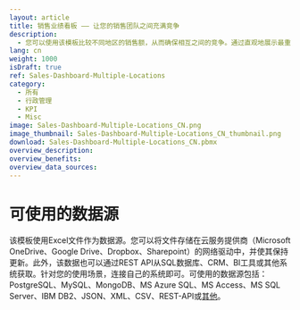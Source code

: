 ```yaml
---
layout: article
title: 销售业绩看板 —— 让您的销售团队之间充满竞争
description: 
  - 您可以使用该模板比较不同地区的销售额，从而确保相互之间的竞争。通过直观地展示最重要的关键数据，激发大家的斗志。模板使用一个简单的Excel工作簿作为数据库，它包含三个地区的日销售额。您也可以从其他销售工具或CRM系统获取该数据。模板展示了如何将这些数据与数据流配合使用，如何评估销售数据并为您所用，是一个非常好的示例。马上下载，创造更好的销售业绩！
lang: cn
weight: 1000
isDraft: true
ref: Sales-Dashboard-Multiple-Locations
category:
  - 所有
  - 行政管理
  - KPI
  - Misc
image: Sales-Dashboard-Multiple-Locations_CN.png
image_thumbnail: Sales-Dashboard-Multiple-Locations_CN_thumbnail.png
download: Sales-Dashboard-Multiple-Locations_CN.pbmx
overview_description:
overview_benefits:
overview_data_sources:
---
```

# 可使用的数据源
该模板使用Excel文件作为数据源。您可以将文件存储在云服务提供商（Microsoft OneDrive、Google Drive、Dropbox、Sharepoint）的网络驱动中，并使其保持更新。此外，该数据也可以通过REST API从SQL数据库、CRM、BI工具或其他系统获取。针对您的使用场景，连接自己的系统即可。可使用的数据源包括：PostgreSQL、MySQL、MongoDB、MS Azure SQL、MS Access、MS SQL Server、IBM DB2、JSON、XML、CSV、REST-API或[其他](https://peakboard.com/en/interfaces/)。
